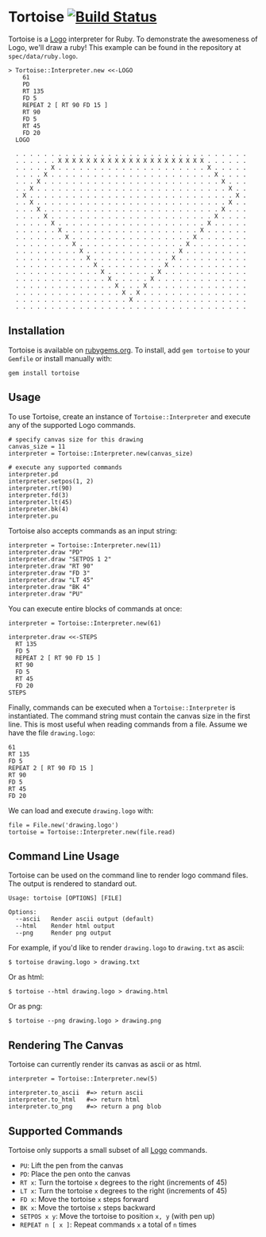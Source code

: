 Tortoise [![Build Status](https://secure.travis-ci.org/huntca/tortoise.png)](http://travis-ci.org/huntca/tortoise)
========
[logo]: http://en.wikipedia.org/wiki/Logo_(programming_language) "Logo Programming Language"
[rubygems]: https://rubygems.org/ "Rubygems"

Tortoise is a [Logo][logo] interpreter for Ruby. To demonstrate the
awesomeness of Logo, we'll draw a ruby! This example can be found in the
repository at `spec/data/ruby.logo`.

    > Tortoise::Interpreter.new <<-LOGO
        61
        PD
        RT 135
        FD 5
        REPEAT 2 [ RT 90 FD 15 ]
        RT 90
        FD 5
        RT 45
        FD 20
      LOGO

      . . . . . . . . . . . . . . . . . . . . . . . . . . . . . . . . .
      . . . . . . X X X X X X X X X X X X X X X X X X X X X . . . . . .
      . . . . . X . . . . . . . . . . . . . . . . . . . . . X . . . . .
      . . . . X . . . . . . . . . . . . . . . . . . . . . . . X . . . .
      . . . X . . . . . . . . . . . . . . . . . . . . . . . . . X . . .
      . . X . . . . . . . . . . . . . . . . . . . . . . . . . . . X . .
      . X . . . . . . . . . . . . . . . . . . . . . . . . . . . . . X .
      . . X . . . . . . . . . . . . . . . . . . . . . . . . . . . X . .
      . . . X . . . . . . . . . . . . . . . . . . . . . . . . . X . . .
      . . . . X . . . . . . . . . . . . . . . . . . . . . . . X . . . .
      . . . . . X . . . . . . . . . . . . . . . . . . . . . X . . . . .
      . . . . . . X . . . . . . . . . . . . . . . . . . . X . . . . . .
      . . . . . . . X . . . . . . . . . . . . . . . . . X . . . . . . .
      . . . . . . . . X . . . . . . . . . . . . . . . X . . . . . . . .
      . . . . . . . . . X . . . . . . . . . . . . . X . . . . . . . . .
      . . . . . . . . . . X . . . . . . . . . . . X . . . . . . . . . .
      . . . . . . . . . . . X . . . . . . . . . X . . . . . . . . . . .
      . . . . . . . . . . . . X . . . . . . . X . . . . . . . . . . . .
      . . . . . . . . . . . . . X . . . . . X . . . . . . . . . . . . .
      . . . . . . . . . . . . . . X . . . X . . . . . . . . . . . . . .
      . . . . . . . . . . . . . . . X . X . . . . . . . . . . . . . . .
      . . . . . . . . . . . . . . . . X . . . . . . . . . . . . . . . .
      . . . . . . . . . . . . . . . . . . . . . . . . . . . . . . . . .

Installation
------------
Tortoise is available on [rubygems.org][rubygems]. To install, add
`gem tortoise` to your `Gemfile` or install manually with:

    gem install tortoise

Usage
-----
To use Tortoise, create an instance of `Tortoise::Interpreter` and execute
any of the supported Logo commands.

    # specify canvas size for this drawing
    canvas_size = 11
    interpreter = Tortoise::Interpreter.new(canvas_size)

    # execute any supported commands
    interpreter.pd
    interpreter.setpos(1, 2)
    interpreter.rt(90)
    interpreter.fd(3)
    interpreter.lt(45)
    interpreter.bk(4)
    interpreter.pu

Tortoise also accepts commands as an input string:

    interpreter = Tortoise::Interpreter.new(11)
    interpreter.draw "PD"
    interpreter.draw "SETPOS 1 2"
    interpreter.draw "RT 90"
    interpreter.draw "FD 3"
    interpreter.draw "LT 45"
    interpreter.draw "BK 4"
    interpreter.draw "PU"

You can execute entire blocks of commands at once:

    interpreter = Tortoise::Interpreter.new(61)

    interpreter.draw <<-STEPS
      RT 135
      FD 5
      REPEAT 2 [ RT 90 FD 15 ]
      RT 90
      FD 5
      RT 45
      FD 20
    STEPS

Finally, commands can be executed when a `Tortoise::Interpreter` is
instantiated. The command string must contain the canvas size in the
first line. This is most useful when reading commands from a file.
Assume we have the file `drawing.logo`:

    61
    RT 135
    FD 5
    REPEAT 2 [ RT 90 FD 15 ]
    RT 90
    FD 5
    RT 45
    FD 20

We can load and execute `drawing.logo` with:

    file = File.new('drawing.logo')
    tortoise = Tortoise::Interpreter.new(file.read)

Command Line Usage
------------------
Tortoise can be used on the command line to render logo command files. The
output is rendered to standard out.

    Usage: tortoise [OPTIONS] [FILE]

    Options:
      --ascii   Render ascii output (default)
      --html    Render html output
      --png     Render png output

For example, if you'd like to render `drawing.logo` to `drawing.txt` as ascii:

    $ tortoise drawing.logo > drawing.txt

Or as html:

    $ tortoise --html drawing.logo > drawing.html

Or as png:

    $ tortoise --png drawing.logo > drawing.png

Rendering The Canvas
--------------------
Tortoise can currently render its canvas as ascii or as html.

    interpreter = Tortoise::Interpreter.new(5)

    interpreter.to_ascii  #=> return ascii
    interpreter.to_html   #=> return html
    interpreter.to_png    #=> return a png blob

Supported Commands
------------------
Tortoise only supports a small subset of all [Logo][logo] commands.

- `PU`: Lift the pen from the canvas
- `PD`: Place the pen onto the canvas
- `RT x`: Turn the tortoise `x` degrees to the right (increments of 45)
- `LT x`: Turn the tortoise `x` degrees to the right (increments of 45)
- `FD x`: Move the tortoise `x` steps forward
- `BK x`: Move the tortoise `x` steps backward
- `SETPOS x y`: Move the tortoise to position `x, y` (with pen up)
- `REPEAT n [ x ]`: Repeat commands `x` a total of `n` times
